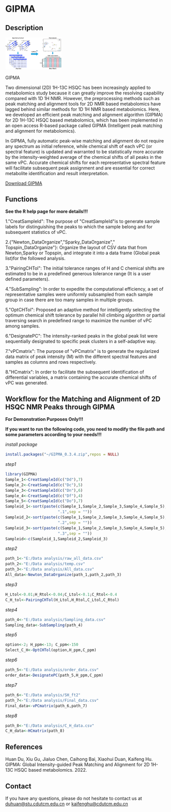 
<!-- README.md is generated from README.Rmd. Please edit that file -->

# GIPMA

## Description

<div class="figure" style="text-align: left">

<img src="./Graphical_Abstract.png" alt="GIPMA" width="35%" />

<p class="caption">

GIPMA

</p>

</div>

Two dimensional (2D) 1H-13C HSQC has been increasingly applied to
metabolomics study because it can greatly improve the resolving
capability compared with 1D 1H NMR. However, the preprocessing methods
such as peak matching and alignment tools for 2D NMR based metabolomics
have lagged behind similar methods for 1D 1H NMR based metabolomics.
Here, we developed an efficient peak matching and alignment algorithm
(GIPMA) for 2D 1H-13C HSQC based metabolomics, which has been
implemented in an open access R-based package called GIPMA (Intelligent
peak matching and alignment for metabolomics).

In GIPMA, fully automatic peak-wise matching and alignment do not
require any spectrum as initial reference, while chemical shift of each
vPC (or spectral feature) is updated and warranted to be statistically
more accurate by the intensity-weighted average of the chemical shifts
of all peaks in the same vPC. Accurate chemical shifts for each
representative spectral feature will facilitate subsequent peak
assignment and are essential for correct metabolite identification and
result interpretation.

[Download GIPMA](https://github.com/NMRLab-Hu/GIPMA/)

## Functions

**See the R help page for more details\!\!\!**

1."CreatSampleId": The purpose of "CreatSampleId"is to generate sample
labels for distinguishing the peaks to which the sample belong and for
subsequent statistics of vPC.

2.{"Newton\_DataOrganize","Sparky\_DataOrganize","
Topspin\_DataOrganize"}: Organize the layout of CSV data that from
Newton,Sparky or Topspin, and integrate it into a data frame (Global
peak list)for the followed analysis.

3."PairingCHTol": The initial tolerance ranges of H and C chemical
shifts are estimated to be in a predefined generous tolerance range (It
is a user defined parameters).

4."SubSampling": In order to expedite the computational efficiency, a
set of representative samples were uniformly subsampled from each sample
group in case there are too many samples in multiple groups.

5."OptCHTol": Proposed an adaptive method for intelligently selecting
the optimum chemical shift tolerance by parallel hill climbing algorithm
or partial traversing search in predefined range to maximize the number
of vPC among samples.

6."DesignatePC": The intensity-ranked peaks in the global peak list were
sequentially designated to specific peak clusters in a self-adaptive
way.

7."vPCmatrix": The purpose of "vPCmatrix" is to generate the regularized
data matrix of peak intensity (M) with the different spectral features
and samples as columns and rows respectively.

8."HCmatrix": In order to facilitate the subsequent identification of
differential variables, a matrix containing the accurate chemical shifts
of vPC was generated.

## Workflow for the Matching and Alignment of 2D HSQC NMR Peaks through GIPMA

**For Demonstration Purposes Only\!\!\!**

**If you want to run the following code, you need to modify the file
path and some parameters according to your needs\!\!\!**

*install package*

``` r
install.packages("~/GIPMA_0.3.4.zip",repos = NULL)
```

*step1*

``` r
library(GIPMA)
Sample_1<-CreatSampleId(c("Dd"),7)
Sample_2<-CreatSampleId(c("Dc"),5)
Sample_3<-CreatSampleId(c("Dn"),6)
Sample_4<-CreatSampleId(c("Df"),4)
Sample_5<-CreatSampleId(c("Do"),7)
Sampleid_1<-sort(paste(c(Sample_1,Sample_2,Sample_3,Sample_4,Sample_5),
                       ".1",sep = ""))
Sampleid_2<-sort(paste(c(Sample_1,Sample_2,Sample_3,Sample_4,Sample_5),
                       ".2",sep = ""))
Sampleid_3<-sort(paste(c(Sample_1,Sample_2,Sample_3,Sample_4,Sample_5),
                       ".3",sep = ""))
Sampleid<-c(Sampleid_1,Sampleid_2,Sampleid_3)
```

*step2*

``` r
path_1<-"E:/Data analysis/raw_all_data.csv"
path_2<-"E:/Data analysis/temp.csv"
path_3<-"E:/Data analysis/All_data.csv"
All_data<-Newton_DataOrganize(path_1,path_2,path_3)
```

*step3*

``` r
H_Ltol<-0.01;H_Rtol<-0.04;C_Ltol<-0.1;C_Rtol<-0.4
C_H_tol<-PairingCHTol(H_Ltol,H_Rtol,C_Ltol,C_Rtol)
```

*step4*

``` r
path_4<-"E:/Data analysis/Sampling_data.csv"
Sampling_data<-SubSampling(path_4)
```

*step5*

``` r
option<-2; H_ppm<-13; C_ppm<-150
Select_C_H<-OptCHTol(option,H_ppm,C_ppm)
```

*step6*

``` r
path_5<-"E:/Data analysis/order_data.csv"
order_data<-DesignatePC(path_5,H_ppm,C_ppm)
```

*step7*

``` r
path_6<-"E:/Data analysis/SH_ft2"
path_7<-"E:/Data analysis/Final_data.csv"
Final_data<-vPCmatrix(path_6,path_7)
```

*step8*

``` r
path_8<-"E:/Data analysis/C_H_data.csv"
C_H_data<-HCmatrix(path_8)
```

## References

Huan Du, Xiu Gu, Jialuo Chen, Caihong Bai, Xiaohui Duan, Kaifeng Hu.
GIPMA: Global Intensity-guided Peak Matching and Alignment for 2D 1H-13C
HSQC based metabolomics. 2022.

## Contact

If you have any questions, please do not hesitate to contact us at
<duhuan@stu.cdutcm.edu.cn> or <kaifenghu@cdutcm.edu.cn>
